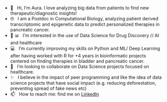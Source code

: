 - 👋  &nbsp; Hi, I’m Aura. I love analyzing big data from patients to find new therapeutic/diagnostic insights!
- 🤓  &nbsp; I am a Postdoc in Computational Biology, analyzing patient derived transcriptomic and epigenetic data to predict personalized therapies in pancreatic cancer. 
- 💊 📊  &nbsp; I’m interested in the use of Data Science for Drug Discovery // AI and healthcare 
- 💻   &nbsp; I’m currently improving my skills on Python and ML/ Deep Learning  after having worked with R for +4 years in bioinformatic projects centered on finding therapies in bladder and pancreatic cancer.
- 💞️  &nbsp; I’m looking to collaborate on Data Science projects focused on healthcare.
- ✨  &nbsp; I believe in the impact of peer programming and like the idea of data science projects that have social impact (e.g. reducing deforestation, preventing spread of fake news etc)
- 📫  &nbsp; How to reach me: find me on [LinkedIn](https://www.linkedin.com/in/aura-moreno-vega-862b68182/)

<!--
**aimorenov/aimorenov** is a ✨ _special_ ✨ repository because its `README.md` (this file) appears on your GitHub profile.

Here are some ideas to get you started:

- 🔭 I’m currently working on ...
- 🌱 I’m currently learning ...
- 👯 I’m looking to collaborate on ...
- 🤔 I’m looking for help with ...
- 💬 Ask me about ...
- 📫 How to reach me: ...
- 😄 Pronouns: ...
- ⚡ Fun fact: ...
-->

